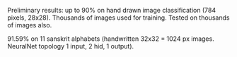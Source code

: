 Preliminary results: up to 90% on hand drawn image classification (784 pixels, 28x28). Thousands of images used for training. Tested on thousands of images also.

91.59% on 11 sanskrit alphabets (handwritten 32x32 = 1024 px images. NeuralNet topology 1 input, 2 hid, 1 output).
